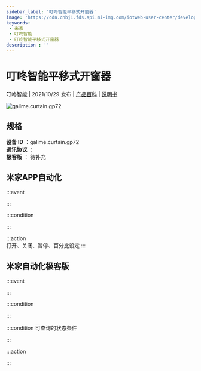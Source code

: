 ```yaml
---
sidebar_label: '叮咚智能平移式开窗器'
image: 'https://cdn.cnbj1.fds.api.mi-img.com/iotweb-user-center/developer_16790694207969fusiOKn.png?GalaxyAccessKeyId=AKVGLQWBOVIRQ3XLEW&Expires=9223372036854775807&Signature=3CCAnWcuOGAXDJuvN/2YUZieCWY='
keywords: 
 - 米家
 - 叮咚智能
 - 叮咚智能平移式开窗器
description : ''
---
```

# 叮咚智能平移式开窗器

叮咚智能 | 2021/10/29 发布 | [产品百科](https://home.mi.com/webapp/content/baike/product/index.html?model=galime.curtain.gp72/) | [说明书](https://home.mi.com/views/introduction.html?model=galime.curtain.gp72&region=cn)

![galime.curtain.gp72](https://cdn.cnbj1.fds.api.mi-img.com/iotweb-user-center/developer_16790694207969fusiOKn.png?GalaxyAccessKeyId=AKVGLQWBOVIRQ3XLEW&Expires=9223372036854775807&Signature=3CCAnWcuOGAXDJuvN/2YUZieCWY=)

## 规格  
> 
**设备 ID** ：galime.curtain.gp72  
**通讯协议** ：  
**极客版**  ： 待补充 


## 米家APP自动化  

:::event  

:::

:::condition  

:::

:::action   
打开、关闭、暂停、百分比设定
:::

## 米家自动化极客版  

:::event  

:::

:::condition  

:::

:::condition 可查询的状态条件  

:::

:::action  

:::

        
